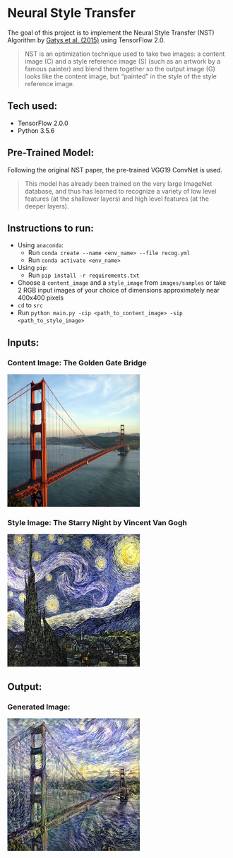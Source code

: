 # Neural Style Transfer
The goal of this project is to implement the Neural Style Transfer (NST) Algorithm by [Gatys et al. (2015)](https://arxiv.org/abs/1508.06576) using TensorFlow 2.0.
> NST is an optimization technique used to take two images: a content image (C) and a style reference image (S) (such as an artwork by a famous painter) and blend them together so the output image (G) looks like the content image, but “painted” in the style of the style reference image.

## Tech used:
- TensorFlow 2.0.0
- Python 3.5.6

## Pre-Trained Model:
Following the original NST paper, the pre-trained VGG19 ConvNet is used.
> This model has already been trained on the very large ImageNet database, and thus has learned to recognize a variety of low level features (at the shallower layers) and high level features (at the deeper layers).

## Instructions to run:
- Using `anaconda`:
  - Run `conda create --name <env_name> --file recog.yml`
  - Run `conda activate <env_name>`
- Using `pip`:
  - Run `pip install -r requirements.txt`
- Choose a `content_image` and a `style_image` from `images/samples` or take 2 RGB input images of your choice of dimensions approximately near 400x400 pixels
- `cd` to `src`
- Run `python main.py -cip <path_to_content_image> -sip <path_to_style_image>`

## Inputs:
### Content Image: The Golden Gate Bridge <br>
<img src="./images/samples/golden_gate.jpg" width="300" height="300" />

### Style Image: The Starry Night by Vincent Van Gogh <br>
<img src="./images/samples/starry_night.jpg" width="300" height="300" />

## Output:
### Generated Image: <br>
<img src="./images/output/18-03-2020-01:11:15.png" width="300" height="300" />
